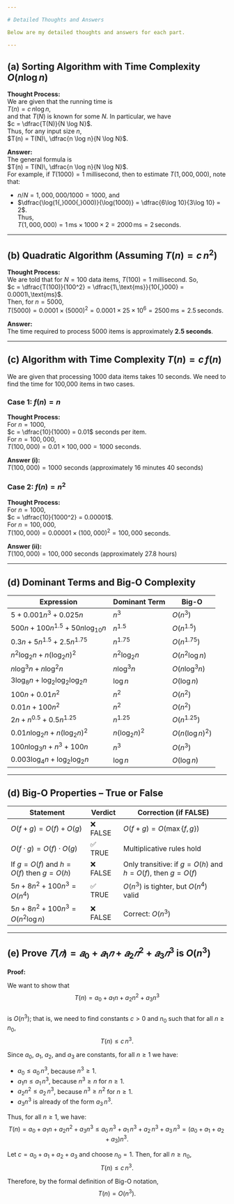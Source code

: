 ```yaml
---

# Detailed Thoughts and Answers

Below are my detailed thoughts and answers for each part.

---
```


## (a) Sorting Algorithm with Time Complexity $O(n \log n)$

**Thought Process:**  
We are given that the running time is  
$T(n) = c\, n \log n$,  
and that $T(N)$ is known for some $N$. In particular, we have  
$c = \dfrac{T(N)}{N \log N}$.  
Thus, for any input size $n$,  
$T(n) = T(N)\, \dfrac{n \log n}{N \log N}$.

**Answer:**  
The general formula is  
$T(n) = T(N)\, \dfrac{n \log n}{N \log N}$.  
For example, if $T(1000) = 1$ millisecond, then to estimate $T(1{,}000{,}000)$, note that:  
- $n/N = 1{,}000{,}000 / 1000 = 1000$, and  
- $\dfrac{\log(1{,}000{,}000)}{\log(1000)} = \dfrac{6\log 10}{3\log 10} = 2$.  
Thus,  
$T(1{,}000{,}000) = 1\,\text{ms} \times 1000 \times 2 = 2000\,\text{ms} = 2\,\text{seconds}$.

---

## (b) Quadratic Algorithm (Assuming $T(n) = c\, n^2$)

**Thought Process:**  
We are told that for $N = 100$ data items, $T(100) = 1$ millisecond. So,  
$c = \dfrac{T(100)}{100^2} = \dfrac{1\,\text{ms}}{10{,}000} = 0.0001\,\text{ms}$.  
Then, for $n = 5000$,  
$T(5000) = 0.0001 \times (5000)^2 = 0.0001 \times 25 \times 10^6 = 2500\,\text{ms} = 2.5\,\text{seconds}$.

**Answer:**  
The time required to process 5000 items is approximately **2.5 seconds**.

---

## (c) Algorithm with Time Complexity $T(n) = c\, f(n)$

We are given that processing 1000 data items takes 10 seconds. We need to find the time for 100,000 items in two cases.

### Case 1: $f(n) = n$

**Thought Process:**  
For $n = 1000$,  
$c = \dfrac{10}{1000} = 0.01$ seconds per item.  
For $n = 100{,}000$,  
$T(100{,}000) = 0.01 \times 100{,}000 = 1000$ seconds.

**Answer (i):**  
$T(100{,}000) = 1000$ seconds (approximately 16 minutes 40 seconds)

### Case 2: $f(n) = n^2$

**Thought Process:**  
For $n = 1000$,  
$c = \dfrac{10}{1000^2} = 0.00001$.  
For $n = 100{,}000$,  
$T(100{,}000) = 0.00001 \times (100{,}000)^2 = 100{,}000$ seconds.

**Answer (ii):**  
$T(100{,}000) = 100{,}000$ seconds (approximately 27.8 hours)

---

## (d) Dominant Terms and Big-O Complexity

| Expression | Dominant Term | Big-O |
|-----------|----------------|--------|
| $5 + 0.001n^3 + 0.025n$ | $n^3$ | $O(n^3)$ |
| $500n + 100n^{1.5} + 50n\log_{10} n$ | $n^{1.5}$ | $O(n^{1.5})$ |
| $0.3n + 5n^{1.5} + 2.5 n^{1.75}$ | $n^{1.75}$ | $O(n^{1.75})$ |
| $n^2\log_2 n + n(\log_2 n)^2$ | $n^2\log_2 n$ | $O(n^2 \log n)$ |
| $n\log^3 n + n\log^2 n$ | $n\log^3 n$ | $O(n \log^3 n)$ |
| $3\log_8 n + \log_2 \log_2 \log_2 n$ | $\log n$ | $O(\log n)$ |
| $100n + 0.01n^2$ | $n^2$ | $O(n^2)$ |
| $0.01n + 100n^2$ | $n^2$ | $O(n^2)$ |
| $2n + n^{0.5} + 0.5n^{1.25}$ | $n^{1.25}$ | $O(n^{1.25})$ |
| $0.01n \log_2 n + n(\log_2 n)^2$ | $n(\log_2 n)^2$ | $O(n (\log n)^2)$ |
| $100n \log_3 n + n^3 + 100n$ | $n^3$ | $O(n^3)$ |
| $0.003 \log_4 n + \log_2 \log_2 n$ | $\log n$ | $O(\log n)$ |

---

## (d) Big-O Properties – True or False

| Statement | Verdict | Correction (if FALSE) |
|----------|---------|------------------------|
| $O(f + g) = O(f) + O(g)$ | ❌ FALSE | $O(f+g) = O(\max\{f, g\})$ |
| $O(f \cdot g) = O(f) \cdot O(g)$ | ✅ TRUE | Multiplicative rules hold |
| If $g = O(f)$ and $h = O(f)$ then $g = O(h)$ | ❌ FALSE | Only transitive: if $g=O(h)$ and $h=O(f)$, then $g=O(f)$ |
| $5n + 8n^2 + 100n^3 = O(n^4)$ | ✅ TRUE | $O(n^3)$ is tighter, but $O(n^4)$ valid |
| $5n + 8n^2 + 100n^3 = O(n^2 \log n)$ | ❌ FALSE | Correct: $O(n^3)$ |

---

## (e) Prove $𝑇(𝑛) = 𝑎_0 + 𝑎_1𝑛 + 𝑎_2𝑛^2 + 𝑎_3𝑛^3$ is $O(n^3)$

**Proof:**

We want to show that  
$$
T(n)= a_0 + a_1n + a_2n^2 + a_3n^3
$$  
is $O(n^3)$; that is, we need to find constants $c > 0$ and $n_0$ such that for all $n \ge n_0$,  
$$
T(n) \le c\, n^3.
$$

Since $a_0$, $a_1$, $a_2$, and $a_3$ are constants, for all $n \ge 1$ we have:
- $a_0 \le a_0\,n^3$, because $n^3 \ge 1$.
- $a_1n \le a_1\,n^3$, because $n^3 \ge n$ for $n\ge1$.
- $a_2n^2 \le a_2\,n^3$, because $n^3 \ge n^2$ for $n\ge1$.
- $a_3n^3$ is already of the form $a_3\,n^3$.

Thus, for all $n\ge1$, we have:
$$
T(n) = a_0 + a_1n + a_2n^2 + a_3n^3 \le a_0\,n^3 + a_1\,n^3 + a_2\,n^3 + a_3\,n^3 = (a_0 + a_1 + a_2 + a_3)n^3.
$$

Let $c = a_0 + a_1 + a_2 + a_3$ and choose $n_0 = 1$. Then, for all $n \ge n_0$,  
$$
T(n) \le c\, n^3.
$$

Therefore, by the formal definition of Big-O notation,  
$$
T(n)= O(n^3).
$$